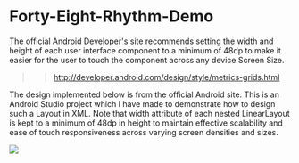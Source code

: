 Forty-Eight-Rhythm-Demo
=======================
The official Android Developer's site recommends setting the width and height of each user interface component to a minimum of 48dp to make it easier for the user to touch the component across any device Screen Size.
>>http://developer.android.com/design/style/metrics-grids.html

The design implemented below is from the official Android site. This is an Android Studio project which I have made to demonstrate how to design such a Layout in XML. Note that width attribute of each nested LinearLayout is kept to a minimum of 48dp in height to maintain effective scalability and ease of touch responsiveness across varying screen densities and sizes.       

![](http://developer.android.com/design/media/metrics_forms.png)

